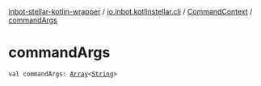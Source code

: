 [inbot-stellar-kotlin-wrapper](../../index.md) / [io.inbot.kotlinstellar.cli](../index.md) / [CommandContext](index.md) / [commandArgs](./command-args.md)

# commandArgs

`val commandArgs: `[`Array`](https://kotlinlang.org/api/latest/jvm/stdlib/kotlin/-array/index.html)`<`[`String`](https://kotlinlang.org/api/latest/jvm/stdlib/kotlin/-string/index.html)`>`